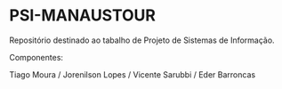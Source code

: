 ﻿PSI-MANAUSTOUR
==============

Repositório destinado ao tabalho de Projeto de Sistemas de Informação.

Componentes:

Tiago Moura / 
Jorenilson Lopes /
Vicente Sarubbi /
Eder Barroncas